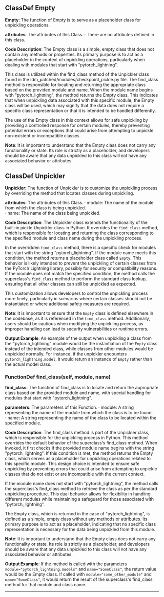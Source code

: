 ## ClassDef Empty
**Empty**: The function of Empty is to serve as a placeholder class for unpickling operations.

**attributes**: The attributes of this Class.
· There are no attributes defined in this class.

**Code Description**: The Empty class is a simple, empty class that does not contain any methods or properties. Its primary purpose is to act as a placeholder in the context of unpickling operations, particularly when dealing with modules that start with "pytorch_lightning". 

This class is utilized within the find_class method of the Unpickler class found in the ldm_patched/modules/checkpoint_pickle.py file. The find_class method is responsible for locating and returning the appropriate class based on the provided module and name. When the module name begins with "pytorch_lightning", the method returns the Empty class. This indicates that when unpickling data associated with this specific module, the Empty class will be used, which may signify that the data does not require a specific class representation or that it is intended to be handled differently.

The use of the Empty class in this context allows for safe unpickling by providing a controlled response for certain modules, thereby preventing potential errors or exceptions that could arise from attempting to unpickle non-existent or incompatible classes.

**Note**: It is important to understand that the Empty class does not carry any functionality or state. Its role is strictly as a placeholder, and developers should be aware that any data unpickled to this class will not have any associated behavior or attributes.
## ClassDef Unpickler
**Unpickler**: The function of Unpickler is to customize the unpickling process by overriding the method that locates classes during unpickling.

**attributes**: The attributes of this Class.
· module: The name of the module from which the class is being unpickled.  
· name: The name of the class being unpickled.

**Code Description**: The Unpickler class extends the functionality of the built-in pickle.Unpickler class in Python. It overrides the `find_class` method, which is responsible for locating and returning the class corresponding to the specified module and class name during the unpickling process. 

In the overridden `find_class` method, there is a specific check for modules that start with the string "pytorch_lightning". If the module name meets this condition, the method returns a placeholder class called `Empty`. This behavior is likely intended to prevent the unpickling of certain classes from the PyTorch Lightning library, possibly for security or compatibility reasons. If the module does not match the specified condition, the method calls the superclass's `find_class` method to perform the standard class lookup, ensuring that all other classes can still be unpickled as expected.

This customization allows developers to control the unpickling process more finely, particularly in scenarios where certain classes should not be instantiated or where additional safety measures are required.

**Note**: It is important to ensure that the `Empty` class is defined elsewhere in the codebase, as it is referenced in the `find_class` method. Additionally, users should be cautious when modifying the unpickling process, as improper handling can lead to security vulnerabilities or runtime errors.

**Output Example**: An example of the output when unpickling a class from the "pytorch_lightning" module would be the instantiation of the `Empty` class instead of the intended class, while classes from other modules would be unpickled normally. For instance, if the unpickler encounters `pytorch_lightning.model`, it would return an instance of `Empty` rather than the actual model class.
### FunctionDef find_class(self, module, name)
**find_class**: The function of find_class is to locate and return the appropriate class based on the provided module and name, with special handling for modules that start with "pytorch_lightning".

**parameters**: The parameters of this Function.
· module: A string representing the name of the module from which the class is to be found.  
· name: A string representing the name of the class to be located within the specified module.

**Code Description**: The find_class method is part of the Unpickler class, which is responsible for the unpickling process in Python. This method overrides the default behavior of the superclass's find_class method. When invoked, it first checks if the provided module name begins with the string "pytorch_lightning". If this condition is met, the method returns the Empty class, which serves as a placeholder for unpickling operations related to this specific module. This design choice is intended to ensure safe unpickling by preventing errors that could arise from attempting to unpickle classes that do not exist or are incompatible with the current context.

If the module name does not start with "pytorch_lightning", the method calls the superclass's find_class method to retrieve the class as per the standard unpickling procedure. This dual behavior allows for flexibility in handling different modules while maintaining a safeguard for those associated with "pytorch_lightning".

The Empty class, which is returned in the case of "pytorch_lightning", is defined as a simple, empty class without any methods or attributes. Its primary purpose is to act as a placeholder, indicating that no specific class representation is necessary for the data being unpickled from this module.

**Note**: It is important to understand that the Empty class does not carry any functionality or state. Its role is strictly as a placeholder, and developers should be aware that any data unpickled to this class will not have any associated behavior or attributes.

**Output Example**: If the method is called with the parameters `module="pytorch_lightning.models"` and `name="SomeClass"`, the return value would be the Empty class. If called with `module="some_other_module"` and `name="SomeClass"`, it would return the result of the superclass's find_class method for that module and class name.
***
